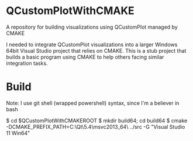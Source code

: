# QCustomPlotWithCMAKE
A repository for building visualizations using QCustomPlot managed by CMAKE

I needed to integrate QCustomPlot visualizations into a larger Windows 64bit Visual Studio project that relies on CMAKE. This is a stub project that builds a basic program using CMAKE to help others facing similar integration tasks.

# Build
Note: I use git shell (wrapped powershell) syntax, since I'm a believer in bash

$ cd $QCustomPlotWithCMAKEROOT
$ mkdir build64; cd build64
$ cmake -DCMAKE_PREFIX_PATH=C:\Qt\5.4\msvc2013_64\ ../src -G "Visual Studio 11 Win64"



